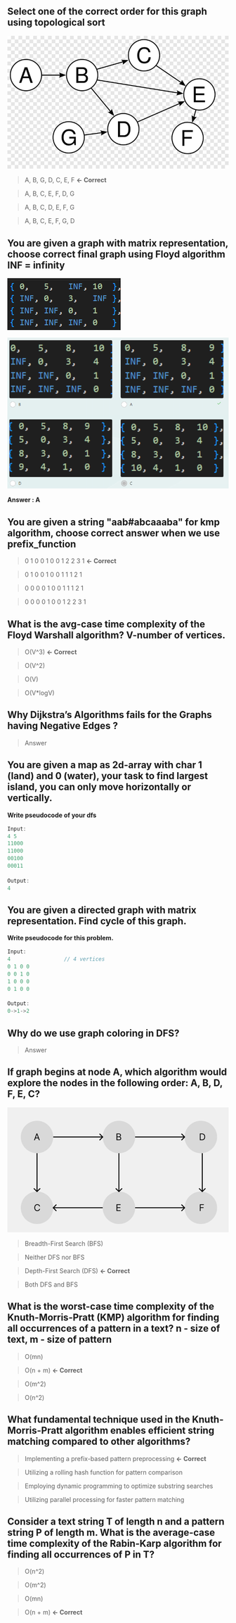 ## Select one of the correct order for this graph using topological sort

![pic](image.png)

>A, B, G, D, C, E, F **<- Correct**

>A, B, C, E, F, D, G

>A, B, C, D, E, F, G

>A, B, C, E, F, G, D

## You are given a graph with matrix representation, choose correct final graph using Floyd algorithm INF = infinity
![Alt text](image-2.png)


![pic](image-1.png)

**Answer : A**

## You are given a string "aab#abcaaaba" for kmp algorithm, choose correct answer when we use prefix_function
>0 1 0 0 1 0 0 1 2 2 3 1 **<- Correct**

>0 1 0 0 1 0 0 1 1 1 2 1

>0 0 0 0 1 0 0 1 1 1 2 1

>0 0 0 0 1 0 0 1 2 2 3 1

## What is the avg-case time complexity of the Floyd Warshall algorithm? V-number of vertices.

>O(V^3) **<- Correct**

>O(V^2)

>O(V)

>O(V*logV)

## Why Dijkstra’s Algorithms fails for the Graphs having Negative Edges ?
> Answer
## You are given a map as 2d-array with char 1 (land) and 0 (water), your task to find largest island, you can only move horizontally or vertically.

**Write pseudocode of your dfs**

```c++
Input:
4 5 
11000 
11000 
00100 
00011

Output:
4
```

## You are given a directed graph with matrix representation. Find cycle of this graph.
**Write pseudocode for this problem.**
```c++
Input:
4                 // 4 vertices
0 1 0 0
0 0 1 0
1 0 0 0
0 1 0 0

Output:
0->1->2
```

## Why do we use graph coloring in DFS?
> Answer

## If graph begins at node A, which algorithm would explore the nodes in the following order: A, B, D, F, E, C?
![Graph](image-3.png)


>Breadth-First Search (BFS)

>Neither DFS nor BFS

>Depth-First Search (DFS) **<- Correct**

>Both DFS and BFS

## What is the worst-case time complexity of the **Knuth-Morris-Pratt (KMP)** algorithm for finding all occurrences of a pattern in a text? n - size of text, m - size of pattern


>O(mn)

>O(n + m) **<- Correct**

>O(m^2)

>O(n^2)

## What fundamental technique used in the Knuth-Morris-Pratt algorithm enables efficient string matching compared to other algorithms?

>Implementing a prefix-based pattern preprocessing **<- Correct**

>Utilizing a rolling hash function for pattern comparison

>Employing dynamic programming to optimize substring searches

>Utilizing parallel processing for faster pattern matching

## Consider a text string T of length n and a pattern string P of length m. What is the average-case time complexity of the Rabin-Karp algorithm for finding all occurrences of P in T?

>O(n^2)

>O(m^2)

>O(mn)

>O(n + m) **<- Correct**

